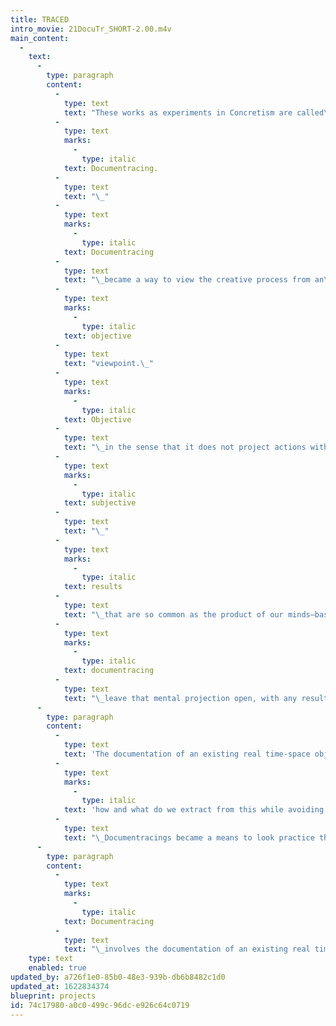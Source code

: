 ```yaml
---
title: TRACED
intro_movie: 21DocuTr_SHORT-2.00.m4v
main_content:
  -
    text:
      -
        type: paragraph
        content:
          -
            type: text
            text: "These works as experiments in Concretism are called\_"
          -
            type: text
            marks:
              -
                type: italic
            text: Documentracing.
          -
            type: text
            text: "\_"
          -
            type: text
            marks:
              -
                type: italic
            text: Documentracing
          -
            type: text
            text: "\_became a way to view the creative process from an\_"
          -
            type: text
            marks:
              -
                type: italic
            text: objective
          -
            type: text
            text: "viewpoint.\_"
          -
            type: text
            marks:
              -
                type: italic
            text: Objective
          -
            type: text
            text: "\_in the sense that it does not project actions with our usual\_"
          -
            type: text
            marks:
              -
                type: italic
            text: subjective
          -
            type: text
            text: "\_"
          -
            type: text
            marks:
              -
                type: italic
            text: results
          -
            type: text
            text: "\_that are so common as the product of our minds—based on habit, past, and our experiences, which then in turn project a “known” versus anything new. Instead, the means for creative action via\_"
          -
            type: text
            marks:
              -
                type: italic
            text: documentracing
          -
            type: text
            text: "\_leave that mental projection open, with any results acceptable (by “chance”).\_\_"
      -
        type: paragraph
        content:
          -
            type: text
            text: 'The documentation of an existing real time-space object or event became the object to work with, but with the fundamental question to ask, “'
          -
            type: text
            marks:
              -
                type: italic
            text: 'how and what do we extract from this while avoiding the obvious documenting means to suit some particular purpose or interest?”'
          -
            type: text
            text: "\_Documentracings became a means to look practice the principles of “Concretism” (i.e., the discovery of life beneath the surface of appearance) by using some technique or approach to “objectively” collect parts as fragments from a larger whole in the play of time and space; and to place these fragments into a new symphonic configuration for truly create insight in one’s self and in the world around that self."
      -
        type: paragraph
        content:
          -
            type: text
            marks:
              -
                type: italic
            text: Documentracing
          -
            type: text
            text: "\_involves the documentation of an existing real time-space object or event via some technique or approach to collect parts as fragments from a larger whole, placing these into a new symphonic configuration. The selection of fragments “traced” is always done by some systemic technique, to serve the purpose of removing our “subjective” tendencies as true creators of poetry and art. The systemic manner as a means for making selections includes “chance” to operate and interact with the existing time/space object. The most important aspect in this act of selection involves the maker to remain “objective” versus letting the common “subjective” tendencies toward “preferences” guide that process.\_"
    type: text
    enabled: true
updated_by: a726f1e0-85b0-48e3-939b-db6b8482c1d0
updated_at: 1622834374
blueprint: projects
id: 74c17980-a0c0-499c-96dc-e926c64c0719
---
```

